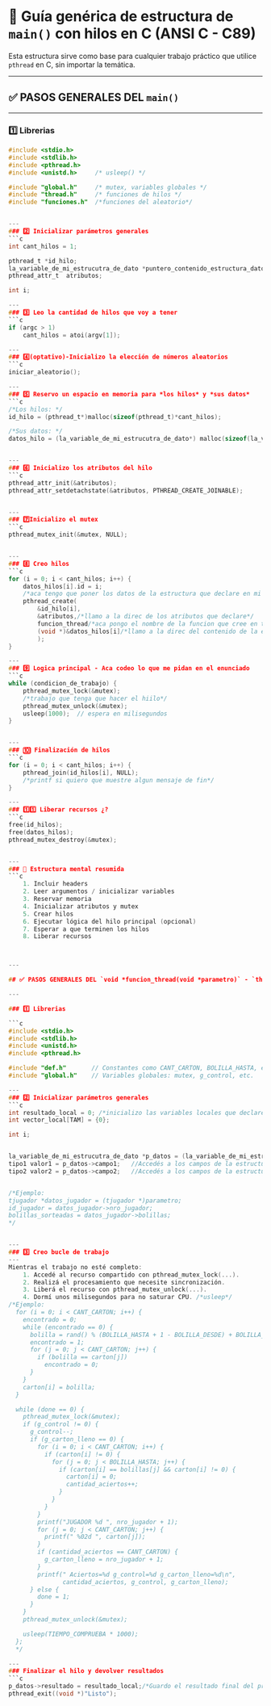 # 🧵 Guía genérica de estructura de `main()` con hilos en C (ANSI C - C89)

Esta estructura sirve como base para cualquier trabajo práctico que utilice `pthread` en C, sin importar la temática.

---

## ✅ PASOS GENERALES DEL `main()`

---

### 1️⃣ Librerias

```c
#include <stdio.h>
#include <stdlib.h>
#include <pthread.h>
#include <unistd.h>     /* usleep() */

#include "global.h"     /* mutex, variables globales */
#include "thread.h"     /* funciones de hilos */
#include "funciones.h"  /*funciones del aleatorio*/


---
### 2️⃣ Inicializar parámetros generales
```c
int cant_hilos = 1;

pthread_t *id_hilo;
la_variable_de_mi_estrucutra_de_dato *puntero_contenido_estructura_dato     /*Ejemplo: tipo_jugador *datos_thread;*/
pthread_attr_t 	atributos;

int i;

---
### 3️⃣ Leo la cantidad de hilos que voy a tener
```c
if (argc > 1)
    cant_hilos = atoi(argv[1]);

---
### 4️⃣️(optativo)-Inicializo la elección de números aleatorios 
```c
iniciar_aleatorio();

---
### 5️⃣ Reservo un espacio en memoria para *los hilos* y *sus datos*
```c
/*Los hilos: */
id_hilo = (pthread_t*)malloc(sizeof(pthread_t)*cant_hilos);

/*Sus datos: */
datos_hilo = (la_variable_de_mi_estrucutra_de_dato*) malloc(sizeof(la_variable_de_mi_estrucutra_de_dato)*cant_hilos);


---
### 6️⃣ Inicializo los atributos del hilo
```c
pthread_attr_init(&atributos);
pthread_attr_setdetachstate(&atributos, PTHREAD_CREATE_JOINABLE);


---
### 7️⃣Inicializo el mutex
```c
pthread_mutex_init(&mutex, NULL);


---
### 8️⃣ ️Creo hilos
```c
for (i = 0; i < cant_hilos; i++) {
    datos_hilos[i].id = i;
    /*aca tengo que poner los datos de la estructura que declare en mi def.h y asignales un valor*/
    pthread_create(
        &id_hilo[i],
        &atributos,/*llamo a la direc de los atributos que declare*/ 
        funcion_thread/*aca pongo el nombre de la funcion que cree en threads.h*/, 
        (void *)&datos_hilos[i]/*llamo a la direc del contenido de la estructura de datos para que loopee*/
        );
}

---
### 9️⃣ Logica principal - Aca codeo lo que me pidan en el enunciado
```c
while (condicion_de_trabajo) {
    pthread_mutex_lock(&mutex);
    /*trabajo que tenga que hacer el hiilo*/
    pthread_mutex_unlock(&mutex);
    usleep(1000);  // espera en milisegundos
}


---
### 🔟 Finalización de hilos
```c
for (i = 0; i < cant_hilos; i++) {
    pthread_join(id_hilos[i], NULL);
    /*printf si quiero que muestre algun mensaje de fin*/
}

---
### 1️⃣1️⃣ Liberar recursos ¿?
```c
free(id_hilos);
free(datos_hilos);
pthread_mutex_destroy(&mutex);


---
### 🧠 Estructura mental resumida
```c
    1. Incluir headers
    2. Leer argumentos / inicializar variables
    3. Reservar memoria
    4. Inicializar atributos y mutex
    5. Crear hilos
    6. Ejecutar lógica del hilo principal (opcional)
    7. Esperar a que terminen los hilos
    8. Liberar recursos



---

## ✅ PASOS GENERALES DEL `void *funcion_thread(void *parametro)` - `thread.c`

---

### 1️⃣ Librerias

```c
#include <stdio.h>
#include <stdlib.h>
#include <unistd.h>
#include <pthread.h>

#include "def.h"       // Constantes como CANT_CARTON, BOLILLA_HASTA, etc.
#include "global.h"    // Variables globales: mutex, g_control, etc.

---
### 2️⃣ Inicializar parámetros generales
```c
int resultado_local = 0; /*inicializo las variables locales que declaré en mi global*/
int vector_local[TAM] = {0};

int i; 


la_variable_de_mi_estrucutra_de_dato *p_datos = (la_variable_de_mi_estrucutra_de_dato *)parametro; /*Castear el parámetro recibido*/
tipo1 valor1 = p_datos->campo1;   //Accedés a los campos de la estructura
tipo2 valor2 = p_datos->campo2;   //Accedés a los campos de la estructura


/*Ejemplo:
tjugador *datos_jugador = (tjugador *)parametro;
id_jugador = datos_jugador->nro_jugador;
bolillas_sorteadas = datos_jugador->bolillas;
*/


---
### 3️⃣ Creo bucle de trabajo 
---
Mientras el trabajo no esté completo:
    1. Accedé al recurso compartido con pthread_mutex_lock(...).
    2. Realizá el procesamiento que necesite sincronización.
    3. Liberá el recurso con pthread_mutex_unlock(...).
    4. Dormí unos milisegundos para no saturar CPU. /*usleep*/
/*Ejemplo:
  for (i = 0; i < CANT_CARTON; i++) {
    encontrado = 0;
    while (encontrado == 0) {
      bolilla = rand() % (BOLILLA_HASTA + 1 - BOLILLA_DESDE) + BOLILLA_DESDE;
      encontrado = 1;
      for (j = 0; j < CANT_CARTON; j++) {
        if (bolilla == carton[j])
          encontrado = 0;
      }
    }
    carton[i] = bolilla;
  }

  while (done == 0) {
    pthread_mutex_lock(&mutex);
    if (g_control != 0) {
      g_control--;
      if (g_carton_lleno == 0) {
        for (i = 0; i < CANT_CARTON; i++) {
          if (carton[i] != 0) {
            for (j = 0; j < BOLILLA_HASTA; j++) {
              if (carton[i] == bolillas[j] && carton[i] != 0) {
                carton[i] = 0;
                cantidad_aciertos++;
              }
            }
          }
        }
        printf("JUGADOR %d ", nro_jugador + 1);
        for (j = 0; j < CANT_CARTON; j++) {
          printf(" %02d ", carton[j]);
        }
        if (cantidad_aciertos == CANT_CARTON) {
          g_carton_lleno = nro_jugador + 1;
        }
        printf(" Aciertos=%d g_control=%d g_carton_lleno=%d\n",
               cantidad_aciertos, g_control, g_carton_lleno);
      } else {
        done = 1;
      }
    }
    pthread_mutex_unlock(&mutex);

    usleep(TIEMPO_COMPRUEBA * 1000);
  };
  */

---
### Finalizar el hilo y devolver resultados
```c
p_datos->resultado = resultado_local;/*Guardo el resultado final del procedimienot que tenia que hacer el hilo*/
pthread_exit((void *)"Listo");

